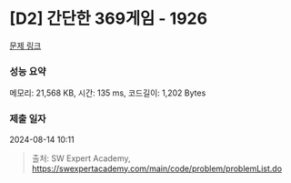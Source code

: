 # [D2] 간단한 369게임 - 1926 

[문제 링크](https://swexpertacademy.com/main/code/problem/problemDetail.do?contestProbId=AV5PTeo6AHUDFAUq) 

### 성능 요약

메모리: 21,568 KB, 시간: 135 ms, 코드길이: 1,202 Bytes

### 제출 일자

2024-08-14 10:11



> 출처: SW Expert Academy, https://swexpertacademy.com/main/code/problem/problemList.do